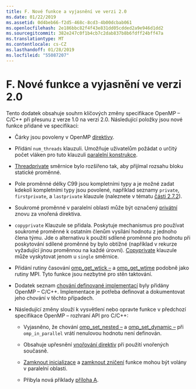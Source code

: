 ```yaml
---
title: F. Nové funkce a vyjasnění ve verzi 2.0
ms.date: 01/22/2019
ms.assetid: 0d4beb66-f2d5-468c-8cd3-4b00dcbab061
ms.openlocfilehash: 2e186bbc82f4f43e831dd05cdded2a9e946d1dd2
ms.sourcegitcommit: 382e247c0f1b4cb7c2dab837b8b6fdff24bff47a
ms.translationtype: MT
ms.contentlocale: cs-CZ
ms.lasthandoff: 01/28/2019
ms.locfileid: "55087207"
---
```

# <a name="f-new-features-and-clarifications-in-version-20"></a>F. Nové funkce a vyjasnění ve verzi 2.0

Tento dodatek obsahuje souhrn klíčových změny specifikace OpenMP – C/C++ při přesunu z verze 1.0 na verzi 2.0. Následující položky jsou nové funkce přidané ve specifikaci:

- Čárky jsou povoleny v OpenMP [direktivy](2-directives.md#21-directive-format).

- Přidání `num_threads` klauzuli. Umožňuje uživatelům požádat o určitý počet vláken pro tuto klauzuli [paralelní konstrukce](2-directives.md#23-parallel-construct).

- [Threadprivate](2-directives.md#271-threadprivate-directive) směrnice bylo rozšířeno tak, aby přijímal rozsahu bloku statické proměnné.

- Pole proměnné délky C99 jsou kompletními typy a je možné zadat kdekoli kompletními typy jsou povolené, například seznamy `private`, `firstprivate`, a `lastprivate` klauzule (naleznete v tématu [části 2.7.2](2-directives.md#272-data-sharing-attribute-clauses)).

- Soukromé proměnné v paralelní oblasti může být označený [privátní](2-directives.md#2721-private) znovu za vnořená direktiva.

- `copyprivate` Klauzule se přidala. Poskytuje mechanismus pro používat soukromé proměnné k ostatním členům vysílání hodnotu z jednoho člena týmu. Jde o alternativu k použití sdílené proměnné pro hodnotu při poskytování sdílené proměnné by bylo obtížné (například v rekurze vyžadující jinou proměnnou na každé úrovni). [Copyprivate](2-directives.md#2728-copyprivate) klauzule může vyskytovat jenom u `single` směrnice.

- Přidání rutiny časování [omp_get_wtick –](3-run-time-library-functions.md#332-omp_get_wtick-function) a [omp_get_wtime](3-run-time-library-functions.md#331-omp_get_wtime-function) podobně jako rutiny MPI. Tyto funkce jsou nezbytné pro stěn taktování.

- Dodatek seznam [chování definované implementací](e-implementation-defined-behaviors-in-openmp-c-cpp.md) byly přidány OpenMP – C/C++. Implementace je potřeba definovat a dokumentovat jeho chování v těchto případech.

- Následující změny slouží k vysvětlení nebo opravte funkce v předchozí specifikace OpenMP – rozhraní API pro C/C++:

  - Vyjasněno, že chování [omp_set_nested –](3-run-time-library-functions.md#319-omp_set_nested-function) a [omp_set_dynamic –](3-run-time-library-functions.md#317-omp_set_dynamic-function) při `omp_in_parallel` vrátí nenulovou hodnotu není definován.

  - Obsahuje upřesnění [vnořování direktiv](2-directives.md#29-directive-nesting) při použití vnořených současně.

  - [Zamknout inicializace](3-run-time-library-functions.md#321-omp_init_lock-and-omp_init_nest_lock-functions) a [zamknout zničení](3-run-time-library-functions.md#322-omp_destroy_lock-and-omp_destroy_nest_lock-functions) funkce mohou být volány v paralelní oblasti.

  - Přibyla nová příklady [příloha A](a-examples.md).